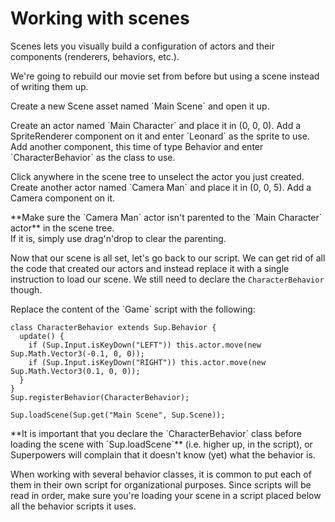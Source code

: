 # Working with scenes

Scenes lets you visually build a configuration of actors and their components (renderers, behaviors, etc.).

We're going to rebuild our movie set from before but using a scene instead of writing them up.

<div class="action">
  <p>Create a new Scene asset named `Main Scene` and open it up.
</div>

<div class="action">
  <p>Create an actor named `Main Character` and place it in (0, 0, 0).  
  Add a SpriteRenderer component on it and enter `Leonard` as the sprite to use.  
  Add another component, this time of type Behavior and enter `CharacterBehavior` as the class to use.
</div>

<div class="action">
  <p>Click anywhere in the scene tree to unselect the actor you just created.  
  Create another actor named `Camera Man` and place it in (0, 0, 5).  
  Add a Camera component on it.
</div>

<div class="note">
  <p>**Make sure the `Camera Man` actor isn't parented to the `Main Character` actor** in the scene tree.<br>
  If it is, simply use drag'n'drop to clear the parenting.
</div>

Now that our scene is all set, let's go back to our script. We can get rid of all the code that created our actors and instead replace it with a single instruction to load our scene. We still need to declare the `CharacterBehavior` though.

<div class="action">
  <p>Replace the content of the `Game` script with the following:
</div>

```
class CharacterBehavior extends Sup.Behavior {
  update() {
    if (Sup.Input.isKeyDown("LEFT")) this.actor.move(new Sup.Math.Vector3(-0.1, 0, 0));
    if (Sup.Input.isKeyDown("RIGHT")) this.actor.move(new Sup.Math.Vector3(0.1, 0, 0));
  }
}
Sup.registerBehavior(CharacterBehavior);

Sup.loadScene(Sup.get("Main Scene", Sup.Scene));
```

<div class="note">
  <p>**It is important that you declare the `CharacterBehavior` class before  loading the scene with `Sup.loadScene`** (i.e. higher up, in the script), or Superpowers will complain that it doesn't know (yet) what the behavior is.
</div>

When working with several behavior classes, it is common to put each of them in their own script for organizational purposes. Since scripts will be read in order, make sure you're loading your scene in a script placed below all the behavior scripts it uses.
